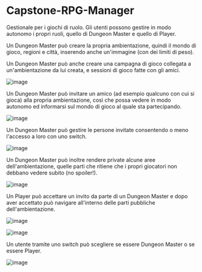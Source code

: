 # Capstone-RPG-Manager
Gestionale per i giochi di ruolo. Gli utenti possono gestire in modo autonomo i propri ruoli, quello di Dungeon Master e quello di Player.

Un Dungeon Master può creare la propria ambientazione, quindi il mondo di gioco, regioni e città, inserendo anche un'immagine (con dei limiti di peso).

Un Dungeon Master può anche creare una campagna di gioco collegata a un'ambientazione da lui creata, e sessioni di gioco fatte con gli amici.

![image](https://user-images.githubusercontent.com/112469931/227062071-37bb44b2-4d12-493f-afb2-66dcb230b913.png)


Un Dungeon Master può invitare un amico (ad esempio qualcuno con cui si gioca) alla propria ambientazione, così che possa vedere in modo autonomo ed informarsi sul mondo di gioco al quale sta partecipando.

![image](https://user-images.githubusercontent.com/112469931/227062187-d27fe645-4238-4f4d-ba46-5a6973dbedd4.png)


Un Dungeon Master può gestire le persone invitate consentendo o meno l'accesso a loro con uno switch.

![image](https://user-images.githubusercontent.com/112469931/227062244-3753bbd9-de30-4659-abb6-1ab9d3a9226a.png)


Un Dungeon Master può inoltre rendere private alcune aree dell'ambientazione, quelle parti che ritiene che i propri giocatori non debbano vedere subito (no spoiler!).

![image](https://user-images.githubusercontent.com/112469931/227062363-b66a012d-230c-4f34-9db8-793e8c8ff8e1.png)


Un Player può accettare un invito da parte di un Dungeon Master e dopo aver accettato può navigare all'interno delle parti pubbliche dell'ambientazione.

![image](https://user-images.githubusercontent.com/112469931/227062743-f5935fb0-248d-4518-8572-9e86dabc4f1a.png)

![image](https://user-images.githubusercontent.com/112469931/227062794-0bc844ea-656b-40ac-8c6b-8911b57f19ac.png)




Un utente tramite uno switch può scegliere se essere Dungeon Master o se essere Player.

![image](https://user-images.githubusercontent.com/112469931/227062492-e0641627-5cf4-4bbe-a042-5872c6aa8100.png)
